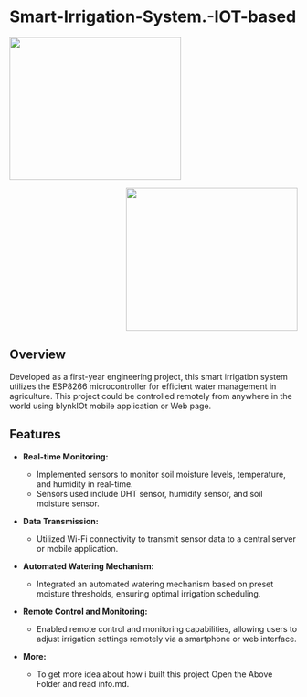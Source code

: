 # Smart-Irrigation-System.-IOT-based

<img src="https://github.com/user-attachments/assets/4811b024-09dc-4fb7-8dc9-ab4775f64bee" width="300" height=250 /> <p align = "right"> 
  <img src="https://github.com/user-attachments/assets/4811b024-09dc-4fb7-8dc9-ab4775f64bee" width="300" height=250 /> 
</p> 

## Overview
Developed as a first-year engineering project, this smart irrigation system utilizes the ESP8266 microcontroller for efficient water management in agriculture. This project could be controlled remotely from anywhere in the world using blynkIOt mobile application or Web page. 

## Features
- **Real-time Monitoring:**
  - Implemented sensors to monitor soil moisture levels, temperature, and humidity in real-time.
  - Sensors used include DHT sensor, humidity sensor, and soil moisture sensor.

- **Data Transmission:**
  - Utilized Wi-Fi connectivity to transmit sensor data to a central server or mobile application.

- **Automated Watering Mechanism:**
  - Integrated an automated watering mechanism based on preset moisture thresholds, ensuring optimal irrigation scheduling.

- **Remote Control and Monitoring:**
  - Enabled remote control and monitoring capabilities, allowing users to adjust irrigation settings remotely via a smartphone or web interface.
- **More:**
  - To get more idea about how i built this project Open the Above Folder and read info.md.
